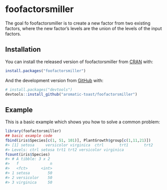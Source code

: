 
<!-- README.md is generated from README.Rmd. Please edit that file -->

# foofactorsmiller

<!-- badges: start -->

<!-- badges: end -->

The goal fo foofactorsmiller is to create a new factor from two existing
factors, where the new factor’s levels are the union of the levels of
the input factors.

## Installation

You can install the released version of foofactorsmiller from
[CRAN](https://CRAN.R-project.org) with:

``` r
install.packages("foofactorsmiller")
```

And the development version from [GitHub](https://github.com/) with:

``` r
# install.packages("devtools")
devtools::install_github("aromatic-toast/foofactorsmiller")
```

## Example

This is a basic example which shows you how to solve a common problem:

``` r
library(foofactorsmiller)
## basic example code
fbind(iris$Species[c(1, 51, 101)], PlantGrowth$group[c(1,11,21)])
#> [1] setosa     versicolor virginica  ctrl       trt1       trt2      
#> Levels: ctrl setosa trt1 trt2 versicolor virginica
fcount(iris$Species)
#> # A tibble: 3 x 2
#>   f              n
#>   <fct>      <int>
#> 1 setosa        50
#> 2 versicolor    50
#> 3 virginica     50
```
